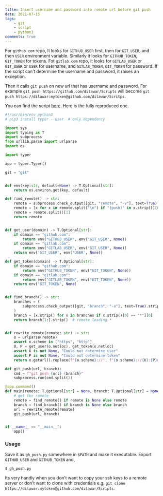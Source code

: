```yaml
---
title: Insert username and password into remote url before git push
date: 2021-07-15
tags:
    - git
    - script
    - python3
comments: true
---
```


For `github.com` repo, It looks for `GITHUB_USER` first, then for `GIT_USER`,
and then `USER` environment variable. Similarly it looks for `GITHUB_TOKEN`,
`GIT_TOKEN` for tokens. Fot `gitlab.com` repo, it looks for `GITLAB_USER` or
`GIT_USER` or `USER` for username, and `GITLAB_TOKEN`, `GIT_TOKEN` for password.
If the script can't determine the username and password, it raises an exception.

Then it calls `git push` on new url that has username and password. For example
`git push https://github.com/dilawar/Scripts` will become `git push
https://dilawar:mytoken@github.com/dilawar/Scritps`.

You can find the script
[here](https://raw.githubusercontent.com/dilawar/Scripts/master/%2Cgit_push).
Here is the fully reproduced one. 

```python
#!/usr/bin/env python3
# pip3 install typer --user  # only dependency

import sys
import typing as T
import subprocess
from urllib.parse import urlparse
import os

import typer

app = typer.Typer()

git = "git"


def env(key:str, default=None) -> T.Optional[str]:
    return os.environ.get(key, default)

def find_remote() -> str:
    remote = subprocess.check_output([git, "remote", "-v"], text=True)
    remote = [x for x in remote.split("\n") if "(push)" in x.strip()][0]
    remote = remote.split()[1]
    return remote


def get_user(domain) -> T.Optional[str]:
    if domain == "github.com":
        return env("GITHUB_USER", env("GIT_USER", None))
    if domain == "gitlab.com":
        return env("GITLAB_USER", env("GIT_USER", None))
    return env('GIT_USER', env('USER', None))

def get_token(domain) -> T.Optional[str]:
    if domain == "github.com":
        return env("GITHUB_TOKEN", env("GIT_TOKEN", None))
    if domain == "gitlab.com":
        return env("GITLAB_TOKEN", env("GIT_TOKEN", None))
    return env("GIT_TOKEN", None)


def find_branch() -> str:
    branches = (
        subprocess.check_output([git, "branch", "-a"], text=True).strip().split("\n")
    )
    branch = [x.strip() for x in branches if x.strip()[0] == "*"][0]
    return branch[1:].strip()  # remote leading *


def rewrite_remote(remote: str) -> str:
    o = urlparse(remote)
    assert o.scheme in ["https", "http"]
    U, P = get_user(o.netloc), get_token(o.netloc)
    assert U is not None, "Could not determine user"
    assert P is not None, "Could not determine token"
    return o.geturl().replace(f"{o.scheme}://", f"{o.scheme}://{U}:{P}@")

def git_push(url, branch):
    cmd = f"git push {url} {branch}"
    subprocess.run(cmd.split())

@app.command()
def main(remote: T.Optional[str] = None, branch: T.Optional[str] = None):
    # get the remote
    remote = find_remote() if remote is None else remote
    branch = find_branch() if branch is None else branch
    url = rewrite_remote(remote)
    git_push(url, branch)


if __name__ == "__main__":
    app()
```

### Usage

Save it as `gh_push.py` somewhere in `$PATH` and make it executable. Export
`GITHUB_USER` and `GITHUB_TOKEN` and,


```sh
$ gh_push.py
```

Its very handly when you don't want to copy your ssh keys to a remote server or
don't want to clone with credentials e.g. `git clone
https://dilawar:mytoken@github.com/dilawar/Scripts`.

